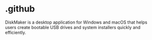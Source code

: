 # .github
DiskMaker is a desktop application for Windows and macOS that helps users create bootable USB drives and system installers quickly and efficiently.
